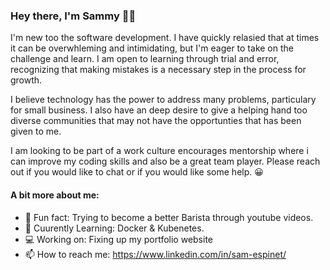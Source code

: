 ### Hey there, I'm Sammy 👋🏾

I'm new too the software development. I have quickly relasied that at times it can be overwhleming and intimidating, but I'm eager to take on the challenge and learn. I am open to learning through trial and error, recognizing that making mistakes is a necessary step in the process for growth.

I believe technology has the power to address many problems, particulary for small business. I also have an deep desire to give a helping hand too diverse communities that may not have the opportunties that has been given to me. 

I am looking to be part of a work culture encourages mentorship where i can improve my coding skills and also be a great team player. 
Please reach out if you would like to chat or if you would like some help. 😀

#### A bit more about me: 
- 🐣 Fun fact: Trying to become a better Barista through youtube videos.
- 🌱 Cuurently Learning: Docker & Kubenetes. 
- 💻 Working on: Fixing up my portfolio website
- 📫 How to reach me: https://www.linkedin.com/in/sam-espinet/





<!--
**esp688/esp688** is a ✨ _special_ ✨ repository because its `README.md` (this file) appears on your GitHub profile.

Here are some ideas to get you started:

- 🔭 I’m currently working on ...
-  I’m currently learning ...
- 👯 I’m looking to collaborate on ...
- 🤔 I’m looking for help with ...
- 💬 Ask me about ...
-  How to reach me: ...
- 😄 Pronouns: ...
- ⚡ Fun fact: ...
-->

